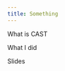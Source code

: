```yaml
---
title: Something
---
```


<!-- ![City In](img/work/proj-2/CityIn-AntonSkvortsov.jpg) -->

What is CAST

What I did

Slides

